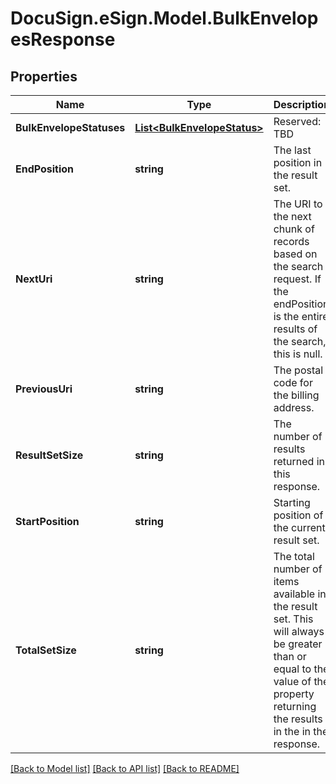 # DocuSign.eSign.Model.BulkEnvelopesResponse
## Properties

Name | Type | Description | Notes
------------ | ------------- | ------------- | -------------
**BulkEnvelopeStatuses** | [**List&lt;BulkEnvelopeStatus&gt;**](BulkEnvelopeStatus.md) | Reserved: TBD | [optional] 
**EndPosition** | **string** | The last position in the result set.  | [optional] 
**NextUri** | **string** | The URI to the next chunk of records based on the search request. If the endPosition is the entire results of the search, this is null.  | [optional] 
**PreviousUri** | **string** | The postal code for the billing address. | [optional] 
**ResultSetSize** | **string** | The number of results returned in this response.  | [optional] 
**StartPosition** | **string** | Starting position of the current result set. | [optional] 
**TotalSetSize** | **string** | The total number of items available in the result set. This will always be greater than or equal to the value of the property returning the results in the in the response. | [optional] 

[[Back to Model list]](../README.md#documentation-for-models) [[Back to API list]](../README.md#documentation-for-api-endpoints) [[Back to README]](../README.md)

